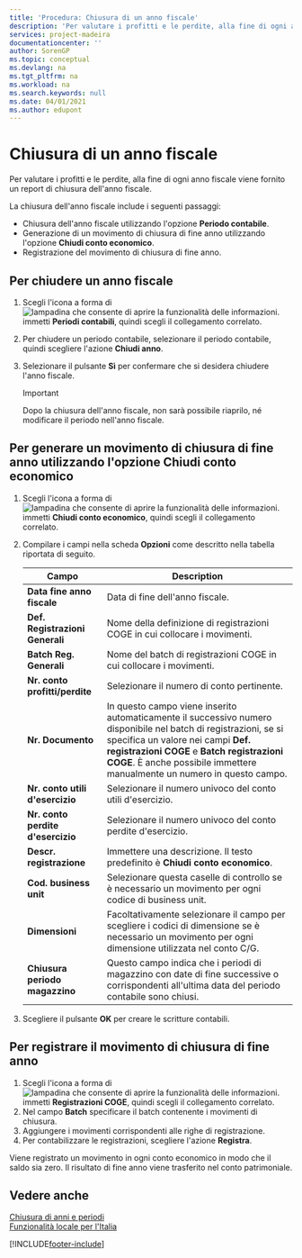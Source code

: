 ```yaml
---
title: 'Procedura: Chiusura di un anno fiscale'
description: 'Per valutare i profitti e le perdite, alla fine di ogni anno fiscale viene fornito un report di chiusura dell''anno fiscale.'
services: project-madeira
documentationcenter: ''
author: SorenGP
ms.topic: conceptual
ms.devlang: na
ms.tgt_pltfrm: na
ms.workload: na
ms.search.keywords: null
ms.date: 04/01/2021
ms.author: edupont
---
```

# <a name="close-a-fiscal-year"></a>Chiusura di un anno fiscale
Per valutare i profitti e le perdite, alla fine di ogni anno fiscale viene fornito un report di chiusura dell'anno fiscale.  

La chiusura dell'anno fiscale include i seguenti passaggi:  

- Chiusura dell'anno fiscale utilizzando l'opzione **Periodo contabile**.  
- Generazione di un movimento di chiusura di fine anno utilizzando l'opzione **Chiudi conto economico**.  
- Registrazione del movimento di chiusura di fine anno.  

## <a name="to-close-a-fiscal-year"></a>Per chiudere un anno fiscale

1.  Scegli l'icona a forma di ![lampadina che consente di aprire la funzionalità delle informazioni.](../../media/ui-search/search_small.png "Informazioni sull'operazione che si desidera eseguire") immetti **Periodi contabili**, quindi scegli il collegamento correlato.  
2.  Per chiudere un periodo contabile, selezionare il periodo contabile, quindi scegliere l'azione **Chiudi anno**.  
3.  Selezionare il pulsante **Sì** per confermare che si desidera chiudere l'anno fiscale.  

    > [!IMPORTANT]  
    >  Dopo la chiusura dell'anno fiscale, non sarà possibile riaprilo, né modificare il periodo nell'anno fiscale.  

## <a name="to-generate-a-year-end-closing-entry-using-the-close-income-statement-option"></a>Per generare un movimento di chiusura di fine anno utilizzando l'opzione Chiudi conto economico

1.  Scegli l'icona a forma di ![lampadina che consente di aprire la funzionalità delle informazioni.](../../media/ui-search/search_small.png "Informazioni sull'operazione che si desidera eseguire") immetti **Chiudi conto economico**, quindi scegli il collegamento correlato.  
2.  Compilare i campi nella scheda **Opzioni** come descritto nella tabella riportata di seguito.  

    |Campo|Description|  
    |---------------------------------|---------------------------------------|  
    |**Data fine anno fiscale**|Data di fine dell'anno fiscale.|  
    |**Def. Registrazioni Generali**|Nome della definizione di registrazioni COGE in cui collocare i movimenti.|  
    |**Batch Reg. Generali**|Nome del batch di registrazioni COGE in cui collocare i movimenti.|  
    |**Nr. conto profitti/perdite**|Selezionare il numero di conto pertinente.|  
    |**Nr. Documento**|In questo campo viene inserito automaticamente il successivo numero disponibile nel batch di registrazioni, se si specifica un valore nei campi **Def. registrazioni COGE** e **Batch registrazioni COGE**. È anche possibile immettere manualmente un numero in questo campo.|  
    |**Nr. conto utili d'esercizio**|Selezionare il numero univoco del conto utili d'esercizio.|  
    |**Nr. conto perdite d'esercizio**|Selezionare il numero univoco del conto perdite d'esercizio.|  
    |**Descr. registrazione**|Immettere una descrizione. Il testo predefinito è **Chiudi conto economico**.|  
    |**Cod. business unit**|Selezionare questa caselle di controllo se è necessario un movimento per ogni codice di business unit.|  
    |**Dimensioni**|Facoltativamente selezionare il campo per scegliere i codici di dimensione se è necessario un movimento per ogni dimensione utilizzata nel conto C/G.|  
    |**Chiusura periodo magazzino**|Questo campo indica che i periodi di magazzino con date di fine successive o corrispondenti all'ultima data del periodo contabile sono chiusi.|  

3.  Scegliere il pulsante **OK** per creare le scritture contabili.  

## <a name="to-post-the-year-end-closing-entry"></a>Per registrare il movimento di chiusura di fine anno

1.  Scegli l'icona a forma di ![lampadina che consente di aprire la funzionalità delle informazioni.](../../media/ui-search/search_small.png "Informazioni sull'operazione che si desidera eseguire") immetti **Registrazioni COGE**, quindi scegli il collegamento correlato.  
2.  Nel campo **Batch** specificare il batch contenente i movimenti di chiusura.  
3.  Aggiungere i movimenti corrispondenti alle righe di registrazione.  
4.  Per contabilizzare le registrazioni, scegliere l'azione **Registra**.  

Viene registrato un movimento in ogni conto economico in modo che il saldo sia zero. Il risultato di fine anno viene trasferito nel conto patrimoniale.  

## <a name="see-also"></a>Vedere anche
 [Chiusura di anni e periodi](../../year-close-years-periods.md)   
 [Funzionalità locale per l'Italia](italy-local-functionality.md)


[!INCLUDE[footer-include](../../includes/footer-banner.md)]
